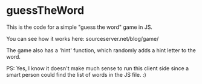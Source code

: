 # guessTheWord

This is the code for a simple "guess the word" game in JS.

You can see how it works here: sourceserver.net/blog/game/

The game also has a 'hint' function, which randomly adds a hint letter to the word.

PS: Yes, I know it doesn't make much sense to run this client side since a smart person could find the list of words in the JS file. :)
